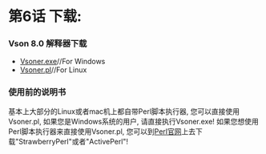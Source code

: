 # 第6话 下载:
### Vson 8.0 解释器下载
* [Vsoner.exe](vsoner.exe)//For Windows
* [Vsoner.pl](vsoner.pl)//For Linux
### 使用前的说明书
基本上大部分的Linux或者mac机上都自带Perl脚本执行器, 您可以直接使用Vsoner.pl, 如果您是Windows系统的用户, 请直接执行Vsoner.exe! 如果您想使用Perl脚本执行器来直接使用Vsoner.pl, 您可以到[Perl官网](https://www.perl.org/get.html)上去下载"StrawberryPerl"或者"ActivePerl"!
